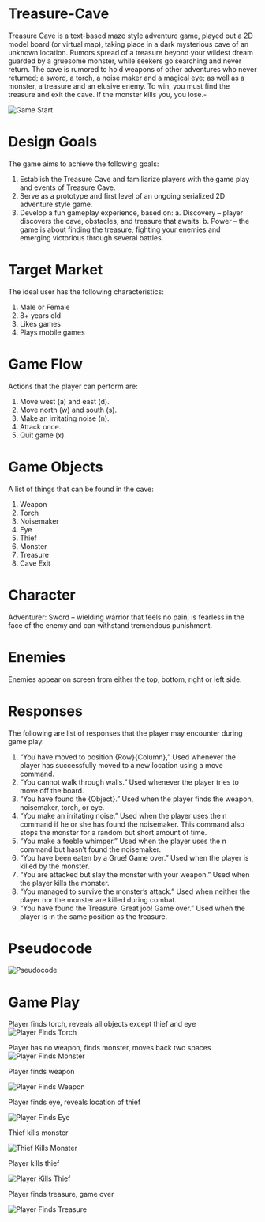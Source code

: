 # Treasure-Cave
Treasure Cave is a text-based maze style adventure game, played out a 2D model board (or virtual map), taking  place in a dark mysterious cave of an unknown location. Rumors spread of a treasure beyond your wildest dream  guarded by a gruesome monster, while seekers go searching and never return. The cave is rumored to hold  weapons of other adventures who never returned; a sword, a torch, a noise maker and a magical eye; as well as  a monster, a treasure and an elusive enemy. To win, you must find the treasure and exit the cave. If the  monster kills you, you lose.-

![Game Start](https://raw.githubusercontent.com/kiddjsh/Treasure-Cave/main/images/Game%20Start.PNG)

# Design Goals
The game aims to achieve the following goals:
1. Establish the Treasure Cave and familiarize players with the game play and events
    of Treasure Cave.
2. Serve as a prototype and first level of an ongoing serialized 2D adventure style game.
3. Develop a fun gameplay experience, based on:
a. Discovery – player discovers the cave, obstacles, and treasure that awaits.
b. Power – the game is about finding the treasure, fighting your enemies and   
    emerging victorious through several battles.

# Target Market
The ideal user has the following characteristics:
1.	Male or Female
2.	8+ years old
3.	Likes games
4.	Plays mobile games

# Game Flow
Actions that the player can perform are:
1.	Move west (a) and east (d).
2.	Move north (w) and south (s).
3.	Make an irritating noise (n).
4.	Attack once.
5.	Quit game (x).

# Game Objects
A list of things that can be found in the cave:
1.	Weapon
2.	Torch
3.	Noisemaker
4.	Eye
5.	Thief
6.	Monster
7.	Treasure
8.	Cave Exit

# Character
Adventurer: Sword – wielding warrior that feels no pain, is fearless in the face of the enemy and can withstand tremendous punishment.

# Enemies
Enemies appear on screen from either the top, bottom, right or left side.

# Responses
The following are list of responses that the player may encounter during game play:
1. “You have moved to position {Row}{Column},” Used whenever the player has successfully moved to a new location using a move command. 
2. “You cannot walk through walls.” Used whenever the player tries to move off the board.
3. “You have found the {Object}.” Used when the player finds the weapon, noisemaker, torch, or eye.
4. “You make an irritating noise.” Used when the player uses the n command if he or she has found the noisemaker. This command also stops the monster for a random but short amount of time.
5. “You make a feeble whimper.” Used when the player uses the n command but hasn’t found the noisemaker.
6. “You have been eaten by a Grue! Game over.” Used when the player is killed by the monster.
7. “You are attacked but slay the monster with your weapon.” Used when the player kills the monster.
8. “You managed to survive the monster’s attack.” Used when neither the player nor the monster are killed during combat.
9. “You have found the Treasure. Great job! Game over.” Used when the player is in the same position as the treasure.

# Pseudocode
![Pseudocode](https://raw.githubusercontent.com/kiddjsh/Treasure-Cave/main/images/Pseudocode.PNG)

# Game Play

Player finds torch, reveals all objects except thief and eye
![Player Finds Torch](https://raw.githubusercontent.com/kiddjsh/Treasure-Cave/main/images/Player%20Finds%20Torch.PNG)

Player has no weapon, finds monster, moves back two spaces
![Player Finds Monster](https://raw.githubusercontent.com/kiddjsh/Treasure-Cave/main/images/Player%20Finds%20Monster.PNG)


Player finds weapon

![Player Finds Weapon](https://raw.githubusercontent.com/kiddjsh/Treasure-Cave/main/images/Player%20Finds%20Weapon.PNG)


Player finds eye, reveals location of thief

![Player Finds Eye](https://raw.githubusercontent.com/kiddjsh/Treasure-Cave/main/images/Player%20Finds%20Eye.PNG)


Thief kills monster

![Thief Kills Monster](https://raw.githubusercontent.com/kiddjsh/Treasure-Cave/main/images/Thief%20Kills%20Monster.PNG)


Player kills thief

![Player Kills Thief](https://raw.githubusercontent.com/kiddjsh/Treasure-Cave/main/images/Player%20Kills%20Thief.PNG)


Player finds treasure, game over

![Player Finds Treasure](https://raw.githubusercontent.com/kiddjsh/Treasure-Cave/main/images/Player%20Finds%20Treasure.PNG)


